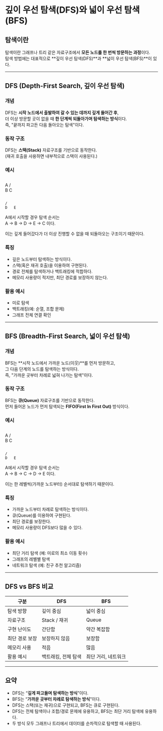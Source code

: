 # 깊이 우선 탐색(DFS)와 넓이 우선 탐색(BFS)

## 탐색이란
탐색이란 그래프나 트리 같은 자료구조에서 **모든 노드를 한 번씩 방문하는 과정**이다.  
탐색 방법에는 대표적으로 **깊이 우선 탐색(DFS)**과 **넓이 우선 탐색(BFS)**이 있다.

---

## DFS (Depth-First Search, 깊이 우선 탐색)

### 개념
DFS는 **시작 노드에서 출발하여 갈 수 있는 데까지 깊게 들어간 후**,  
더 이상 방문할 곳이 없을 때 **한 단계씩 되돌아가며 탐색하는 방식**이다.  
즉, "끝까지 파고든 다음 돌아오는 탐색"이다.

### 동작 구조
DFS는 **스택(Stack)** 자료구조를 기반으로 동작한다.  
(재귀 호출을 사용하면 내부적으로 스택이 사용된다.)

### 예시
```

```
  A
 / \
B   C
```

/ 
D   E

```
A에서 시작할 경우 탐색 순서는  
A → B → D → E → C 이다.  

이는 깊게 들어갔다가 더 이상 진행할 수 없을 때 되돌아오는 구조이기 때문이다.

### 특징
- 깊은 노드부터 탐색하는 방식이다.  
- 스택(혹은 재귀 호출)을 이용하여 구현된다.  
- 경로 전체를 탐색하거나 백트래킹에 적합하다.  
- 메모리 사용량이 적지만, 최단 경로를 보장하지 않는다.

### 활용 예시
- 미로 탐색  
- 백트래킹(예: 순열, 조합 문제)  
- 그래프 전체 연결 확인  

---

## BFS (Breadth-First Search, 넓이 우선 탐색)

### 개념
BFS는 **시작 노드에서 가까운 노드(이웃)**를 먼저 방문하고,  
그 다음 단계의 노드를 탐색하는 방식이다.  
즉, "가까운 곳부터 차례로 넓혀 나가는 탐색"이다.

### 동작 구조
BFS는 **큐(Queue)** 자료구조를 기반으로 동작한다.  
먼저 들어온 노드가 먼저 탐색되는 **FIFO(First In First Out)** 방식이다.

### 예시
```

```
  A
 / \
B   C
```

/ 
D   E

```
A에서 시작할 경우 탐색 순서는  
A → B → C → D → E 이다.  

이는 한 레벨씩(가까운 노드부터) 순서대로 탐색하기 때문이다.

### 특징
- 가까운 노드부터 차례로 탐색하는 방식이다.  
- 큐(Queue)를 이용하여 구현된다.  
- 최단 경로를 보장한다.  
- 메모리 사용량이 DFS보다 많을 수 있다.

### 활용 예시
- 최단 거리 탐색 (예: 미로의 최소 이동 횟수)  
- 그래프의 레벨별 탐색  
- 네트워크 탐색 (예: 친구 추천 알고리즘)

---

## DFS vs BFS 비교

| 구분 | DFS | BFS |
|------|------|------|
| 탐색 방향 | 깊이 중심 | 넓이 중심 |
| 자료구조 | Stack / 재귀 | Queue |
| 구현 난이도 | 간단함 | 약간 복잡함 |
| 최단 경로 보장 | 보장하지 않음 | 보장함 |
| 메모리 사용 | 적음 | 많음 |
| 활용 예시 | 백트래킹, 전체 탐색 | 최단 거리, 네트워크 |

---

## 요약

- DFS는 “**깊게 파고들며 탐색하는 방식**”이다.  
- BFS는 “**가까운 곳부터 차례로 탐색하는 방식**”이다.  
- DFS는 스택(또는 재귀)으로 구현되고, BFS는 큐로 구현된다.  
- DFS는 전체 탐색이나 조합/경로 문제에 유용하고, BFS는 최단 거리 탐색에 유용하다.  
- 두 방식 모두 그래프나 트리에서 데이터를 순차적으로 탐색할 때 사용된다.
```